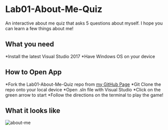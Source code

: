 # Lab01-About-Me-Quiz
An interactive about me quiz that asks 5 questions about myself. I hope you can learn a few things about me!

## What you need
*Install the latest Visual Studio 2017
*Have Windows OS on your device

## How to Open App
*Fork the Lab01-About-Me-Quiz repo from [my GitHub Page](https://github.com/Calamario)
*Git Clone the repo onto your local device
*Open .sln file with Visual Studio
*Click on the green arrow to start
*Follow the directions on the terminal to play the game!

## What it looks like
![about-me](Lab01-About-Me-Quiz/About-Me-Quiz/About-Me-Quiz/assets/about-me-quiz-visual.PNG)
